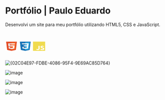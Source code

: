 <h1>Portfólio | Paulo Eduardo</h1>

<p>Desenvolvi um site para meu portfólio utilizando HTML5, CSS e JavaScript.</p>

##
<div style="display: inline_block"><br>
  <img align="center" alt="Dudu-HTML" height="30" width="40" src="https://raw.githubusercontent.com/devicons/devicon/master/icons/html5/html5-original.svg">
  <img align="center" alt="Dudu-CSS" height="30" width="40" src="https://raw.githubusercontent.com/devicons/devicon/master/icons/css3/css3-original.svg">
  <img align="center" alt="Dudu-Js" height="30" width="40" src="https://raw.githubusercontent.com/devicons/devicon/master/icons/javascript/javascript-plain.svg">
</div>

##
  
![{02C04E97-FDBE-4086-95F4-9E69AC85D764}](https://github.com/user-attachments/assets/3c6f0bf0-272f-43b6-8ecd-e35ed32ca8d7)

![image](https://github.com/user-attachments/assets/c265d58b-e4ab-4678-b4cf-ec80e623c98b)

![image](https://github.com/user-attachments/assets/87b65b50-dcee-487a-9a0b-27422f1192eb)

![image](https://github.com/user-attachments/assets/1f493cae-3ae7-4918-9c6d-c15bc4d23973)



